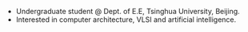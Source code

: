  - Undergraduate student @ Dept. of E.E, Tsinghua University, Beijing.
 - Interested in computer architecture, VLSI and artificial intelligence.
